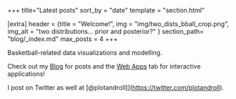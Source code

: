 +++
title="Latest posts"
sort_by = "date"
template = "section.html"

[extra]
header = {title = "Welcome!", img = "img/two_dists_bball_crop.png", img_alt = "two distributions... prior and posterior?" }
section_path= "blog/_index.md"
max_posts = 4
+++

Basketball-related data visualizations and modelling.

Check out my [Blog](blog/) for posts and the [Web Apps](webapps/) tab for interactive applications!

I post on Twitter as well at [@plotandroll]](https://twitter.com/plotandroll).
